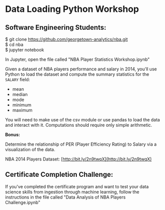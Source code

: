 # Data Loading Python Workshop

## Software Engineering Students:   

  $ git clone https://github.com/georgetown-analytics/nba.git    
  $ cd nba    
  $ jupyter notebook    

In Jupyter, open the file called "NBA Player Statistics Workshop.ipynb"

Given a dataset of NBA players performance and salary in 2014, you'll use Python to load the dataset and compute the summary statistics for the `SALARY` field:

- mean
- median
- mode
- minimum
- maximum

You will need to make use of the csv module or use pandas to load the data and interact with it. Computations should require only simple arithmetic.

**Bonus:**

Determine the relationship of PER (Player Efficiency Rating) to Salary via a visualization of the data.


NBA 2014 Players Dataset: [http://bit.ly/2n9twqX](http://bit.ly/2n9twqX)

## Certificate Completion Challenge:

If you've completed the certificate program and want to test your data science skills from ingestion through machine learning, follow the instructions in the file called "Data Analysis of NBA Players Challenge.ipynb"
